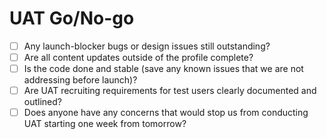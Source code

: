 # UAT Go/No-go

- [ ] Any launch-blocker bugs or design issues still outstanding?
- [ ] Are all content updates outside of the profile complete?
- [ ] Is the code done and stable (save any known issues that we are not addressing before launch)?
- [ ] Are UAT recruiting requirements for test users clearly documented and outlined?
- [ ] Does anyone have any concerns that would stop us from conducting UAT starting one week from tomorrow?
